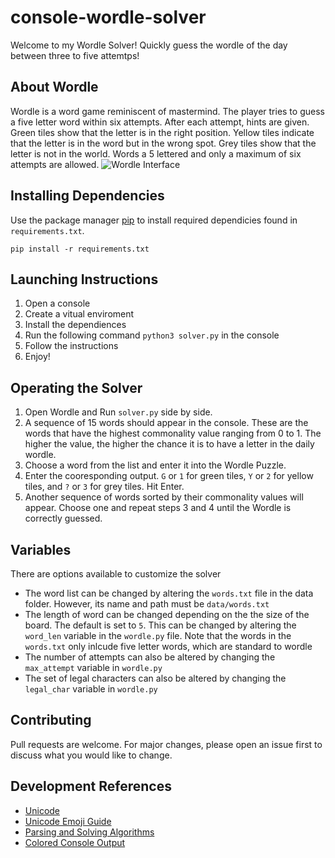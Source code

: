 
# console-wordle-solver
Welcome to my Wordle Solver! Quickly guess the wordle of the day between three to five attemtps!


## About Wordle
Wordle is a word game reminiscent of mastermind. The player tries to guess a five letter word within six attempts. After each attempt, hints are given. Green tiles show that the letter is in the right position. Yellow tiles indicate that the letter is in the word but in the wrong spot. Grey tiles show that the letter is not in the world. Words a 5 lettered and only a maximum of six attempts are allowed. 
![Wordle Interface](https://user-images.githubusercontent.com/44172551/153125873-dfa25c5d-b8b4-4fce-83a0-b98345c47299.png)

## Installing Dependencies 

Use the package manager [pip](https://pip.pypa.io/en/stable/) to install required dependicies found in ```requirements.txt```.

```pip install -r requirements.txt```
## Launching Instructions 
1. Open a console
2. Create a vitual enviroment 
3. Install the dependiences 
4. Run the following command ```python3 solver.py``` in the console 
5. Follow the instructions 
6. Enjoy!

## Operating the Solver
1. Open Wordle and Run ```solver.py``` side by side.
2. A sequence of 15 words should appear in the console. These are the words that have the highest commonality value ranging from 0 to 1. The higher the value, the higher the chance it is to have a letter in the daily wordle.
3. Choose a word from the list and enter it into the Wordle Puzzle.
4. Enter the cooresponding output. ```G``` or ```1``` for green tiles, ```Y``` or ```2```  for yellow tiles, and ```?``` or ```3``` for grey tiles. Hit Enter. 
5. Another sequence of words sorted by their commonality values will appear. Choose one and repeat steps 3 and 4 until the Wordle is correctly guessed. 



## Variables 

There are options available to customize the solver

- The word list can be changed by altering the ```words.txt``` file in the data folder. However, its name and path must be ```data/words.txt```
- The length of word can be changed depending on the the size of the board. The default is set to ```5```. This can be changed by altering the ```word_len``` variable in the ```wordle.py``` file. Note that the words in the ```words.txt``` only inlcude five letter words, which are standard to wordle
- The number of attempts can also be altered by changing the ```max_attempt``` variable in ```wordle.py```
- The set of legal characters can also be altered by changing the ```legal_char``` variable in ```wordle.py```

## Contributing
Pull requests are welcome. For major changes, please open an issue first to discuss what you would like to change.

## Development References 
- [Unicode](https://unicode-table.com/en/1F389/)
- [Unicode Emoji Guide](https://www.geeksforgeeks.org/python-program-to-print-emojis/)
- [Parsing and Solving Algorithms](https://www.inspiredpython.com/article/solving-wordle-puzzles-with-basic-python)
- [Colored Console Output](https://stackoverflow.com/questions/37340049/how-do-i-print-colored-output-to-the-terminal-in-python/37340245)
